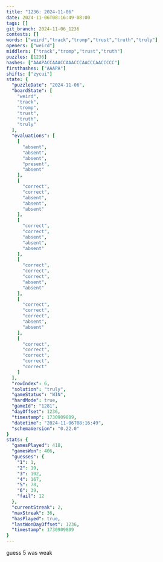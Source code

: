 ```yaml
---
title: "1236: 2024-11-06"
date: 2024-11-06T08:16:49-08:00
tags: []
git_branch: 2024-11-06_1236
contests: []
words: ["weird","track","tromp","trust","truth","truly"]
openers: ["weird"]
middlers: ["track","tromp","trust","truth"]
puzzles: [1236]
hashes: ["AAAPACCAAACCAAACCCAACCCAACCCCC"]
firsthashes: ["AAAPA"]
shifts: ["zycui"]
state: {
  "puzzleDate": "2024-11-06",
  "boardState": [
    "weird",
    "track",
    "tromp",
    "trust",
    "truth",
    "truly"
  ],
  "evaluations": [
    [
      "absent",
      "absent",
      "absent",
      "present",
      "absent"
    ],
    [
      "correct",
      "correct",
      "absent",
      "absent",
      "absent"
    ],
    [
      "correct",
      "correct",
      "absent",
      "absent",
      "absent"
    ],
    [
      "correct",
      "correct",
      "correct",
      "absent",
      "absent"
    ],
    [
      "correct",
      "correct",
      "correct",
      "absent",
      "absent"
    ],
    [
      "correct",
      "correct",
      "correct",
      "correct",
      "correct"
    ]
  ],
  "rowIndex": 6,
  "solution": "truly",
  "gameStatus": "WIN",
  "hardMode": true,
  "gameId": "1281",
  "dayOffset": 1236,
  "timestamp": 1730909809,
  "datetime": "2024-11-06T08:16:49",
  "schemaVersion": "0.22.0"
}
stats: {
  "gamesPlayed": 418,
  "gamesWon": 406,
  "guesses": {
    "1": 1,
    "2": 19,
    "3": 102,
    "4": 167,
    "5": 78,
    "6": 39,
    "fail": 12
  },
  "currentStreak": 2,
  "maxStreak": 36,
  "hasPlayed": true,
  "lastWonDayOffset": 1236,
  "timestamp": 1730909809
}
---
```

<!-- more -->
guess 5 was weak
